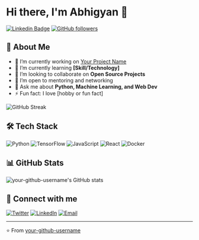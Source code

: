 # Hi there, I'm Abhigyan 👋

[![Linkedin Badge](https://img.shields.io/badge/-YourLinkedIn-blue?style=flat-square&logo=linkedin&logoColor=white&link=https://www.linkedin.com/in/your-linkedin)](https://www.linkedin.com/in/abhigyan-borah-075a88248/)
[![GitHub followers](https://img.shields.io/github/followers/your-github-username?label=Follow&style=social)](https://github.com/abhigyan2003)

## 🚀 About Me
- 🔭 I’m currently working on [Your Project Name](https://github.com/your-github-username/your-project)
- 🌱 I’m currently learning **[Skill/Technology]**
- 👯 I’m looking to collaborate on **Open Source Projects**
- 🤝 I’m open to mentoring and networking
- 💬 Ask me about **Python, Machine Learning, and Web Dev**
- ⚡ Fun fact: I love [hobby or fun fact]

![GitHub Streak](https://github-readme-streak-stats.herokuapp.com/?user=abhigyan2003&theme=dark)

## 🛠️ Tech Stack
![Python](https://img.shields.io/badge/-Python-333333?style=flat&logo=python)
![TensorFlow](https://img.shields.io/badge/-TensorFlow-FF6F00?style=flat&logo=tensorflow)
![JavaScript](https://img.shields.io/badge/-JavaScript-F7DF1E?style=flat&logo=javascript&logoColor=black)
![React](https://img.shields.io/badge/-React-20232A?style=flat&logo=react)
![Docker](https://img.shields.io/badge/-Docker-2496ED?style=flat&logo=docker)
<!-- Add more badges for your skills -->

## 📊 GitHub Stats
![your-github-username's GitHub stats](https://github-readme-stats.vercel.app/api?username=abhigyan2003&show_icons=true&hide_border=true&count_private=true&theme=radical)

## 🔗 Connect with me
[![Twitter](https://img.shields.io/twitter/follow/your-twitter-handle?style=social)](https://twitter.com/your-twitter-handle)
[![LinkedIn](https://img.shields.io/badge/-LinkedIn-blue?style=social&logo=linkedin&logoColor=white&link=https://www.linkedin.com/in/your-linkedin)](https://www.linkedin.com/in/your-linkedin)
[![Email](https://img.shields.io/badge/-Email-c14438?style=flat&logo=gmail&logoColor=white&link=mailto:your.email@example.com)](mailto:your.email@example.com)

---

⭐️ From [your-github-username](https://github.com/your-github-username)

